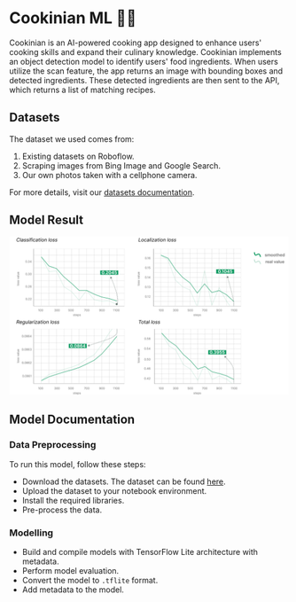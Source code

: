 # Cookinian ML 🧑‍🍳

Cookinian is an AI-powered cooking app designed to enhance users' cooking skills and expand their culinary knowledge. Cookinian implements an object detection model to identify users' food ingredients. When users utilize the scan feature, the app returns an image with bounding boxes and detected ingredients. These detected ingredients are then sent to the API, which returns a list of matching recipes.

## Datasets

The dataset we used comes from:

1. Existing datasets on Roboflow.
2. Scraping images from Bing Image and Google Search.
3. Our own photos taken with a cellphone camera.

For more details, visit our [datasets documentation](https://github.com/Cookinian-App/machine-learning/tree/main/dataset/readme.md).

## Model Result

![model-loss](https://raw.githubusercontent.com/Cookinian-App/machine-learning/main/docs/graph.png)

## Model Documentation

### Data Preprocessing

To run this model, follow these steps:

- Download the datasets. The dataset can be found [here](https://github.com/Cookinian-App/machine-learning/tree/main/dataset/readme.md).
- Upload the dataset to your notebook environment.
- Install the required libraries.
- Pre-process the data.

### Modelling

- Build and compile models with TensorFlow Lite architecture with metadata.
- Perform model evaluation.
- Convert the model to `.tflite` format.
- Add metadata to the model.
